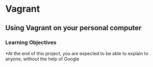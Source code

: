 # Vagrant
## Using Vagrant on your personal computer

### Learning Objectives
*At the end of this project, you are expected to be able to explain to anyone, without the help of Google